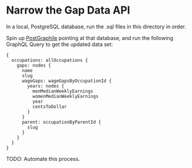 # Narrow the Gap Data API

In a local, PostgreSQL database, run the .sql files in this directory in order.

Spin up [PostGraphile](https://www.graphile.org/postgraphile/) pointing at that database, and run the following GraphQL Query to get the updated data set:

```
{
  occupations: allOccupations {
    gaps: nodes {
      name
      slug
      wageGaps: wageGapsByOccupationId {
        years: nodes {
          menMedianWeeklyEarnings
          womenMedianWeeklyEarnings
          year
          centsToDollar
        }
      }
      parent: occupationByParentId {
        slug
      }
    }
  }
}
```

TODO: Automate this process.